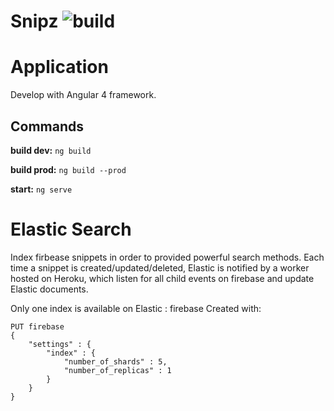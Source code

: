 # Snipz ![build](https://travis-ci.org/MadDeveloper/snipz.svg?branch=staging)

# Application

Develop with Angular 4 framework.

## Commands

**build dev:** `ng build`

**build prod:** `ng build --prod`

**start:** `ng serve`

# Elastic Search

Index firbease snippets in order to provided powerful search methods. Each time a snippet is created/updated/deleted, Elastic is notified by a worker hosted on Heroku, which listen for all child events on firebase and update Elastic documents.

Only one index is available on Elastic : firebase
Created with:

```curl
PUT firebase
{
    "settings" : {
        "index" : {
            "number_of_shards" : 5,
            "number_of_replicas" : 1
        }
    }
}
```
